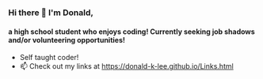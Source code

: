 ### Hi there 👋 I'm Donald,
#### a high school student who enjoys coding! Currently seeking job shadows and/or volunteering opportunities!

- Self taught coder!
- 📫 Check out my links at https://donald-k-lee.github.io/Links.html


